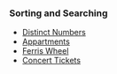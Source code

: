 ### Sorting and Searching

- [Distinct Numbers](./distinct_numbers.cpp)
- [Appartments](./appartments.cpp)
- [Ferris Wheel](./ferris_wheel.cpp)
- [Concert Tickets](./concert_tickets.cpp)